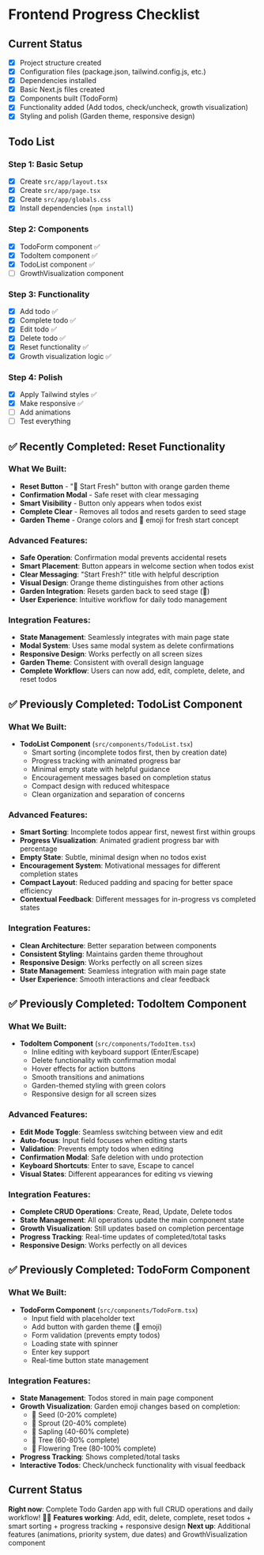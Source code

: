 # Frontend Progress Checklist

## Current Status
- [x] Project structure created
- [x] Configuration files (package.json, tailwind.config.js, etc.)
- [x] Dependencies installed
- [x] Basic Next.js files created
- [x] Components built (TodoForm)
- [x] Functionality added (Add todos, check/uncheck, growth visualization)
- [x] Styling and polish (Garden theme, responsive design)

## Todo List

### Step 1: Basic Setup
- [x] Create `src/app/layout.tsx`
- [x] Create `src/app/page.tsx`
- [x] Create `src/app/globals.css`
- [x] Install dependencies (`npm install`)

### Step 2: Components
- [x] TodoForm component ✅
- [x] TodoItem component ✅
- [x] TodoList component ✅
- [ ] GrowthVisualization component

### Step 3: Functionality
- [x] Add todo ✅
- [x] Complete todo ✅
- [x] Edit todo ✅
- [x] Delete todo ✅
- [x] Reset functionality ✅
- [x] Growth visualization logic ✅

### Step 4: Polish
- [x] Apply Tailwind styles ✅
- [x] Make responsive ✅
- [ ] Add animations
- [ ] Test everything

## ✅ Recently Completed: Reset Functionality

### What We Built:
- **Reset Button** - "🌱 Start Fresh" button with orange garden theme
- **Confirmation Modal** - Safe reset with clear messaging
- **Smart Visibility** - Button only appears when todos exist
- **Complete Clear** - Removes all todos and resets garden to seed stage
- **Garden Theme** - Orange colors and 🌱 emoji for fresh start concept

### Advanced Features:
- **Safe Operation**: Confirmation modal prevents accidental resets
- **Smart Placement**: Button appears in welcome section when todos exist
- **Clear Messaging**: "Start Fresh?" title with helpful description
- **Visual Design**: Orange theme distinguishes from other actions
- **Garden Integration**: Resets garden back to seed stage (🌱)
- **User Experience**: Intuitive workflow for daily todo management

### Integration Features:
- **State Management**: Seamlessly integrates with main page state
- **Modal System**: Uses same modal system as delete confirmations
- **Responsive Design**: Works perfectly on all screen sizes
- **Garden Theme**: Consistent with overall design language
- **Complete Workflow**: Users can now add, edit, complete, delete, and reset todos

## ✅ Previously Completed: TodoList Component

### What We Built:
- **TodoList Component** (`src/components/TodoList.tsx`)
  - Smart sorting (incomplete todos first, then by creation date)
  - Progress tracking with animated progress bar
  - Minimal empty state with helpful guidance
  - Encouragement messages based on completion status
  - Compact design with reduced whitespace
  - Clean organization and separation of concerns

### Advanced Features:
- **Smart Sorting**: Incomplete todos appear first, newest first within groups
- **Progress Visualization**: Animated gradient progress bar with percentage
- **Empty State**: Subtle, minimal design when no todos exist
- **Encouragement System**: Motivational messages for different completion states
- **Compact Layout**: Reduced padding and spacing for better space efficiency
- **Contextual Feedback**: Different messages for in-progress vs completed states

### Integration Features:
- **Clean Architecture**: Better separation between components
- **Consistent Styling**: Maintains garden theme throughout
- **Responsive Design**: Works perfectly on all screen sizes
- **State Management**: Seamless integration with main page state
- **User Experience**: Smooth interactions and clear feedback

## ✅ Previously Completed: TodoItem Component

### What We Built:
- **TodoItem Component** (`src/components/TodoItem.tsx`)
  - Inline editing with keyboard support (Enter/Escape)
  - Delete functionality with confirmation modal
  - Hover effects for action buttons
  - Smooth transitions and animations
  - Garden-themed styling with green colors
  - Responsive design for all screen sizes

### Advanced Features:
- **Edit Mode Toggle**: Seamless switching between view and edit
- **Auto-focus**: Input field focuses when editing starts
- **Validation**: Prevents empty todos when editing
- **Confirmation Modal**: Safe deletion with undo protection
- **Keyboard Shortcuts**: Enter to save, Escape to cancel
- **Visual States**: Different appearances for editing vs viewing

### Integration Features:
- **Complete CRUD Operations**: Create, Read, Update, Delete todos
- **State Management**: All operations update the main component state
- **Growth Visualization**: Still updates based on completion percentage
- **Progress Tracking**: Real-time updates of completed/total tasks
- **Responsive Design**: Works perfectly on all devices

## ✅ Previously Completed: TodoForm Component

### What We Built:
- **TodoForm Component** (`src/components/TodoForm.tsx`)
  - Input field with placeholder text
  - Add button with garden theme (🌱 emoji)
  - Form validation (prevents empty todos)
  - Loading state with spinner
  - Enter key support
  - Real-time button state management

### Integration Features:
- **State Management**: Todos stored in main page component
- **Growth Visualization**: Garden emoji changes based on completion:
  - 🌱 Seed (0-20% complete)
  - 🌿 Sprout (20-40% complete)
  - 🌳 Sapling (40-60% complete)
  - 🌲 Tree (60-80% complete)
  - 🌸 Flowering Tree (80-100% complete)
- **Progress Tracking**: Shows completed/total tasks
- **Interactive Todos**: Check/uncheck functionality with visual feedback

## Current Status
**Right now**: Complete Todo Garden app with full CRUD operations and daily workflow! 🌱✨
**Features working**: Add, edit, delete, complete, reset todos + smart sorting + progress tracking + responsive design
**Next up**: Additional features (animations, priority system, due dates) and GrowthVisualization component
